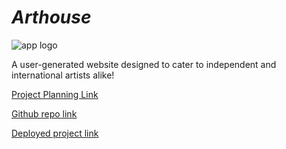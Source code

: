 # *Arthouse*
![app logo](static/css/house.png)

A user-generated website designed to cater to independent and international artists alike!

[Project Planning Link](https://trello.com/b/Don8EM0Y/planning)

[Github repo link](https://github.com/haaben-exe/arthouse.git)

[Deployed project link](https://arthouse-69edaf5e5162.herokuapp.com/)

